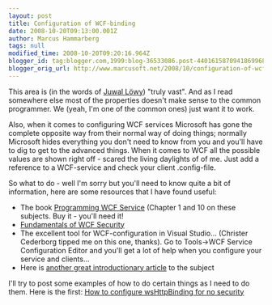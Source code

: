 ```yaml
---
layout: post
title: Configuration of WCF-binding
date: 2008-10-20T09:13:00.001Z
author: Marcus Hammarberg
tags: null
modified_time: 2008-10-20T09:20:16.964Z
blogger_id: tag:blogger.com,1999:blog-36533086.post-4401615870941869968
blogger_orig_url: http://www.marcusoft.net/2008/10/configuration-of-wcf-binding.html
---
```


This area is (in the words of [Juwal Löwy](http://www.idesign.net)) "truly vast". And as I read somewhere else most of the properties doesn't make sense to the common programmer. We (yeah, I'm one of the common ones) just want it to work.

Also, when it comes to configuring WCF services Microsoft has gone the complete opposite way from their normal way of doing things; normally Microsoft hides everything you don't need to know from you and you'll have to dig to get to the advanced things. When it comes to WCF all the possible values are shown right off - scared the living daylights of of me. Just add a reference to a WCF-service and check your client .config-file.

So what to do - well I'm sorry but you'll need to know quite a bit of information, here are some resources that I have found useful:

- The book [Programming WCF Service](http://oreilly.com/catalog/9780596526993/) (Chapter 1 and 10 on these subjects. Buy it - you'll need it!
- [Fundamentals of WCF Security](http://www.devx.com/codemag/Article/33342)
- The excellent tool for WCF-configuration in Visual Studio... (Christer Cederborg tipped me on this one, thanks). Go to Tools->WCF Service Configuration Editor and you'll get a lot of help when you configure your service and clients...
- Here is [another great introductionary article](http://www.winterdom.com/weblog/2007/02/12/WCFConfigurationComplexity.aspx) to the subject

I'll try to post some examples of how to do certain things as I need to do them. Here is the first: [How to configure wsHttpBinding for no security](http://www.marcusoft.net/2008/10/wcf-config-how-to-configure.html)
